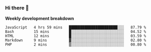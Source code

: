 ### Hi there 👋


**Weekly development breakdown**

<!--START_SECTION:waka-->
```text
JavaScript   4 hrs 59 mins   ██████████████████████░░░   87.79 % 
Bash         15 mins         █░░░░░░░░░░░░░░░░░░░░░░░░   04.52 % 
HTML         12 mins         █░░░░░░░░░░░░░░░░░░░░░░░░   03.59 % 
Markdown     9 mins          ▓░░░░░░░░░░░░░░░░░░░░░░░░   02.80 % 
PHP          2 mins          ▒░░░░░░░░░░░░░░░░░░░░░░░░   00.80 % 
```
<!--END_SECTION:waka-->

